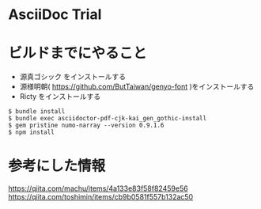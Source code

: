 AsciiDoc Trial
==============

# ビルドまでにやること

* 源真ゴシック をインストールする
* 源様明朝( https://github.com/ButTaiwan/genyo-font )をインストールする
* Ricty をインストールする

```
$ bundle install
$ bundle exec asciidoctor-pdf-cjk-kai_gen_gothic-install
$ gem pristine numo-narray --version 0.9.1.6
$ npm install
```

# 参考にした情報

https://qiita.com/machu/items/4a133e83f58f82459e56
https://qiita.com/toshimin/items/cb9b0581f557b132ac50
